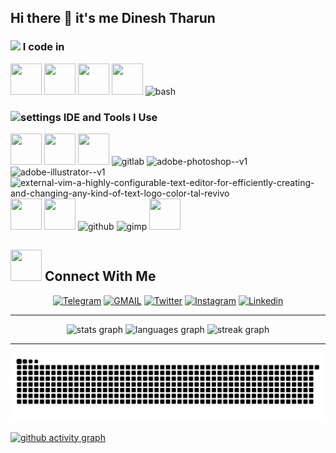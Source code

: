 ## Hi there 👋 it's me Dinesh Tharun

### <img src="https://media2.giphy.com/media/QssGEmpkyEOhBCb7e1/giphy.gif?cid=ecf05e47a0n3gi1bfqntqmob8g9aid1oyj2wr3ds3mg700bl&rid=giphy.gif" width = 32px> I code in
<img height="50" width="50" src="https://img.icons8.com/color/48/000000/python.png" /> <img height="50" width="50" src="https://img.icons8.com/color/48/000000/java-coffee-cup-logo.png" /> <img height="50" width="50" src="https://img.icons8.com/color/48/000000/html-5.png" /> <img height="50" width="50" src="https://img.icons8.com/color/48/000000/css3.png" /> <img width="55" height="55" src="https://img.icons8.com/plasticine/100/bash.png" alt="bash"/>


### <img width="40" height="40" src="https://img.icons8.com/nolan/50/settings.png" alt="settings"/> IDE and Tools I Use
<img height="50" width="50" src="https://img.icons8.com/color/48/000000/visual-studio-code-2019.png"/> <img height="50" width="50" src="https://img.icons8.com/color/48/000000/pycharm.png"/> <img height="50" width="50" src="https://img.icons8.com/color/50/000000/git.png"/> <img width="50" height="50" src="https://img.icons8.com/color/50/gitlab.png" alt="gitlab"/> <img width="50" height="50" src="https://img.icons8.com/color/48/adobe-photoshop--v1.png" alt="adobe-photoshop--v1"/> <img width="50" height="50" src="https://img.icons8.com/color/100/adobe-illustrator--v1.png" alt="adobe-illustrator--v1"/> <img width="48" height="48" src="https://img.icons8.com/external-tal-revivo-color-tal-revivo/48/external-vim-a-highly-configurable-text-editor-for-efficiently-creating-and-changing-any-kind-of-text-logo-color-tal-revivo.png" alt="external-vim-a-highly-configurable-text-editor-for-efficiently-creating-and-changing-any-kind-of-text-logo-color-tal-revivo"/> <img height="50" width="50" src="https://vscodium.com/img/codium_cnl.svg"/> <img height="50" width="50" src="https://avatars.githubusercontent.com/u/6471485?s=200&v=4"/> <img width="50" height="50" src="https://img.icons8.com/fluency/48/github.png" alt="github"/> <img width="50" height="50" src="https://img.icons8.com/fluency/48/gimp.png" alt="gimp"/> <img height="50" width="50" src="https://pypi.org/static/images/logo-small.8998e9d1.svg"/>

##

## <img src='https://raw.githubusercontent.com/rahulbanerjee26/githubProfileReadmeGenerator/main/gifs/handShake.gif' width="50px" height=50px> Connect With Me
<p align="center">
<a href="https://t.me/S_dinxsh"><img title="Telegram" src="https://img.shields.io/badge/Telegram-%23000000.svg?&style=for-the-badge&logo=telegram&logoColor=green"></a> <a href="https://mail.google.com/mail/?view=cm&fs=1&to=dineshtharund248@gmail.com"><img title="GMAIL" src="https://img.shields.io/badge/Gmail-D14836?style=for-the-badge&logo=gmail&logoColor=white"></a> <a href="https://x.com/S_dinxsh_"><img title="Twitter" src="https://img.shields.io/badge/Twitter-1DA1F2?style=for-the-badge&logo=twitter&logoColor=white"></a> <a href="https://www.instagram.com/s_dinxsh_"><img title="Instagram" src="https://img.shields.io/badge/instagram-%23E4405F.svg?&style=for-the-badge&logo=instagram&logoColor=white"></a> <a href="https://www.linkedin.com/in/s-dinxsh-"><img title="Linkedin" src="https://img.shields.io/badge/LinkedIn-0077B5?style=for-the-badge&logo=linkedin&logoColor=white"></a> <hr>

<div align="center">
  <img src="https://github-readme-stats.vercel.app/api?username=Sdinzsh&hide_title=false&hide_rank=false&show_icons=true&include_all_commits=true&count_private=true&disable_animations=false&theme=tokyonight&locale=en&hide_border=false&order=1" height="150" alt="stats graph"  />
  <img src="https://github-readme-stats.vercel.app/api/top-langs?username=Sdinzsh&locale=en&hide_title=false&layout=compact&card_width=320&langs_count=5&theme=tokyonight&hide_border=false&order=2" height="150" alt="languages graph"  />
  <img src="https://streak-stats.demolab.com?user=Sdinzsh&locale=en&mode=daily&theme=dark&hide_border=false&border_radius=5&order=3" height="150" alt="streak graph"  />
</div><hr>

<img src="https://raw.githubusercontent.com/Sdinzsh/Sdinzsh/output/snake.svg" alt="Snake animation" />


[![github activity graph](https://github-readme-activity-graph.vercel.app/graph?username=Sdinzsh&bg_color=000000&color=c0c0c0&line=f1960e&point=8000ff&area=true&hide_border=true)](https://github.com/ashutosh00710/github-readme-activity-graph)
